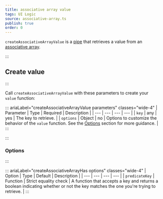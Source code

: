 ```yaml
---
title: associative array value
tags: UI Logic
source: associative-array.ts
publish: true
order: 0
---
```


`createAssociativeArrayValue` is a [pipe](/docs/logic/pipes-overview) that retrieves a value from an [associative array](/docs/logic/associative-array-overview).


:::
## Create value
:::

Call `createAssociativeArrayValue` with these parameters to create your `value` function:

::: ariaLabel="createAssociativeArrayValue parameters" classes="wide-4"
| Parameter | Type | Required | Description |
| --- | --- | --- | --- |
| `key` | any | yes | The key to retrieve. |
| `options` | Object | no | Options to customize the behavior of the `value` function. See the [Options](#options) section for more guidance. |
:::


:::
### Options
:::

::: ariaLabel="createAssociativeArrayHas options" classes="wide-4"
| Option | Type | Default | Description |
| --- | --- | --- | --- |
| `predicateKey` | Function | Strict equality check | A function that accepts a key and returns a boolean indicating whether or not the key matches the one you're trying to retrieve. |
:::
